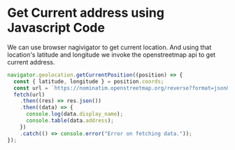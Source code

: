 # Get Current address using Javascript Code
We can use browser nagivigator to get current location.
And using that location's latitude and longitude we invoke the openstreetmap api to get current address.

```javascript
navigator.geolocation.getCurrentPosition((position) => {
  const { latitude, longitude } = position.coords;
  const url = `https://nominatim.openstreetmap.org/reverse?format=json&lat=${latitude}&lon=${longitude}`;
  fetch(url)
    .then((res) => res.json())
    .then((data) => {
      console.log(data.display_name);
      console.table(data.address);
    })
    .catch(() => console.error("Error on fetching data."));
});
```
